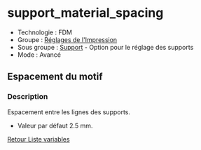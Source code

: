 # support_material_spacing

* Technologie : FDM
* Groupe : [Réglages de l'Impression](../print_settings/print_settings.md)
* Sous groupe : [Support](../print_settings/print_settings.md#support) - Option pour le réglage des supports
* Mode : Avancé

## Espacement du motif

### Description

Espacement entre les lignes des supports.

* Valeur par défaut 2.5 mm.

[Retour Liste variables](variable_list.md)